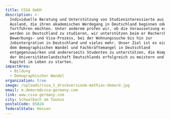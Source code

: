 ```yaml
---
title: CSSA GmbH
description: >-
  Individuelle Beratung und Unterstützung von Studieninteressierte aus dem
  Ausland, die ihren akademischen Werdegang in Deutschland beginnen oder
  fortführen möchten. Unter anderem prüfen wir, ob die Voraussetzung erfüllt
  werden in Deutschland zu studieren, wir unterstützen beim er Recherche, beim
  Bewerbungs- und Visa-Prozess, bei der Wohnungssuche bis hin zur
  Jobintergration in Deutschland und vieles mehr. Unser Ziel ist es einerseits
  dem demographischen Wandel und Fachkräftemangel in Deutschland
  entgegenzuwirken und andererseits Studenten zu unterstützen, die Komplexität
  der Universitätenlandschaft Deutschlands erfolgreich zu meistern und ein neues
  Kapitel im Leben zu starten.
impactArea:
  - Bildung
  - Demographischer Wandel
organization: true
image: /uploads/cssa_1_druckversionm-mathias-demuré.jpg
email: m.demure@cssa-germany.com
link: www.cssa-germany.com
city: Schwalbach am Taunus
postalCode: 65824
federalState: Hessen
---
```



